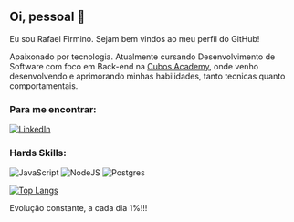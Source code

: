 ## Oi, pessoal 👋

Eu sou Rafael Firmino. Sejam bem vindos ao meu perfil do GitHub!

Apaixonado por tecnologia. Atualmente cursando Desenvolvimento de Software com foco em Back-end na [Cubos Academy](https://cubos.academy/), onde venho desenvolvendo e aprimorando minhas habilidades, tanto tecnicas quanto comportamentais.

### Para me encontrar:

[![LinkedIn](https://img.shields.io/badge/linkedin-%230077B5.svg?style=for-the-badge&logo=linkedin&logoColor=white)](https://www.linkedin.com/in/rafael-firmino-moraes/)

### Hards Skills:

![JavaScript](https://img.shields.io/badge/javascript-%23323330.svg?style=for-the-badge&logo=javascript&logoColor=%23F7DF1E)
![NodeJS](https://img.shields.io/badge/node.js-6DA55F?style=for-the-badge&logo=node.js&logoColor=white)
![Postgres](https://img.shields.io/badge/postgres-%23316192.svg?style=for-the-badge&logo=postgresql&logoColor=white)

[![Top Langs](https://github-readme-stats.vercel.app/api/top-langs/?username=RafaelFir&layout=compact)](https://github.com/RafaelFir/RafaelFir)



Evolução constante, a cada dia 1%!!!
